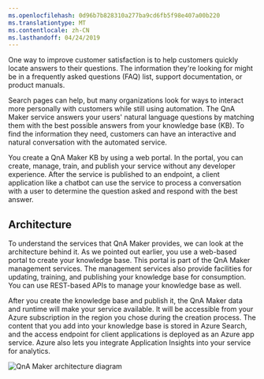 ```yaml
---
ms.openlocfilehash: 0d96b7b828310a277ba9cd6fb5f98e407a00b220
ms.translationtype: MT
ms.contentlocale: zh-CN
ms.lasthandoff: 04/24/2019
---
```

One way to improve customer satisfaction is to help customers quickly locate answers to their questions. The information they're looking for might be in a frequently asked questions (FAQ) list, support documentation, or product manuals. 

Search pages can help, but many organizations look for ways to interact more personally with customers while still using automation. The QnA Maker service answers your users' natural language questions by matching them with the best possible answers from your knowledge base (KB). To find the information they need, customers can have an interactive and natural conversation with the automated service.

You create a QnA Maker KB by using a web portal. In the portal, you can create, manage, train, and publish your service without any developer experience. After the service is published to an endpoint, a client application like a chatbot can use the service to process a conversation with a user to determine the question asked and respond with the best answer.

## <a name="architecture"></a>Architecture

To understand the services that QnA Maker provides, we can look at the architecture behind it. As we pointed out earlier, you use a web-based portal to create your knowledge base. This portal is part of the QnA Maker management services. The management services also provide facilities for updating, training, and publishing your knowledge base for consumption. You can use REST-based APIs to manage your knowledge base as well.

After you create the knowledge base and publish it, the QnA Maker data and runtime will make your service available. It will be accessible from your Azure subscription in the region you chose during the creation process. The content that you add into your knowledge base is stored in Azure Search, and the access endpoint for client applications is deployed as an Azure app service. Azure also lets you integrate Application Insights into your service for analytics.

![QnA Maker architecture diagram](../media/2-overview-of-qna-architecture.png)